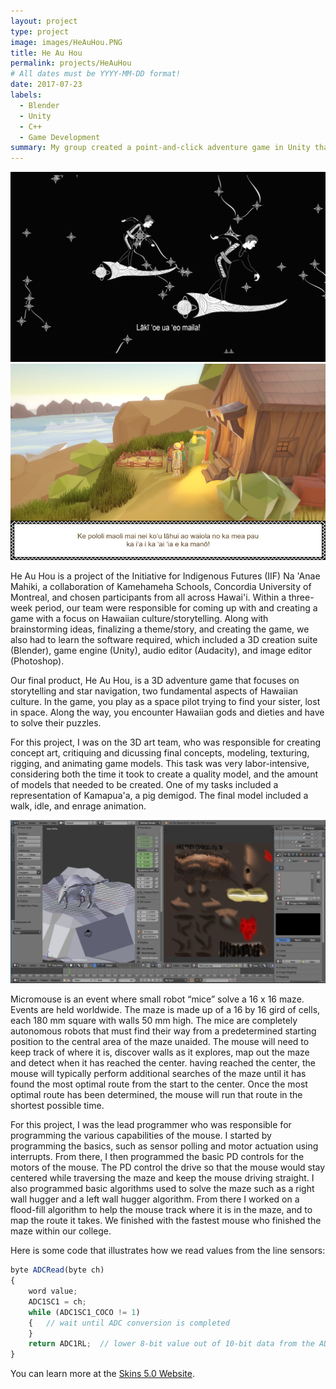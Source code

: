 ```yaml
---
layout: project
type: project
image: images/HeAuHou.PNG
title: He Au Hou
permalink: projects/HeAuHou
# All dates must be YYYY-MM-DD format!
date: 2017-07-23
labels:
  - Blender
  - Unity
  - C++
  - Game Development
summary: My group created a point-and-click adventure game in Unity that focuses on telling the ancient stories of Hawaiian akua, with a sci-fi twist.
---
```


<div class="ui large rounded images">
  <img class="ui image" src="../images/HeAuHou2.jpg">
  <img class="ui image" src="../images/HeAuHou1.png">
</div>

He Au Hou is a project of the Initiative for Indigenous Futures (IIF) Na 'Anae Mahiki, a collaboration of Kamehameha Schools, Concordia University of Montreal, and chosen participants from all across Hawai'i. Within a three-week period, our team were responsible for coming up with and creating a game with a focus on Hawaiian culture/storytelling. Along with brainstorming ideas, finalizing a theme/story, and creating the game, we also had to learn the software required, which included a 3D creation suite (Blender), game engine (Unity), audio editor (Audacity), and image editor (Photoshop).

Our final product, He Au Hou, is a 3D adventure game that focuses on storytelling and star navigation, two fundamental aspects of Hawaiian culture. In the game, you play as a space pilot trying to find your sister, lost in space. Along the way, you encounter Hawaiian gods and dieties and have to solve their puzzles. 

For this project, I was on the 3D art team, who was responsible for creating concept art, critiquing and dicussing final concepts, modeling, texturing, rigging, and animating game models. This task was very labor-intensive, considering both the time it took to create a quality model, and the amount of models that needed to be created. One of my tasks included a representation of Kamapua'a, a pig demigod. The final model included a walk, idle, and enrage animation.

<div class="ui large rounded images">
  <img class="ui image" src="../images/HeAuHou4.PNG">
</div>

Micromouse is an event where small robot “mice” solve a 16 x 16 maze.  Events are held worldwide.  The maze is made up of a 16 by 16 gird of cells, each 180 mm square with walls 50 mm high.  The mice are completely autonomous robots that must find their way from a predetermined starting position to the central area of the maze unaided.  The mouse will need to keep track of where it is, discover walls as it explores, map out the maze and detect when it has reached the center.  having reached the center, the mouse will typically perform additional searches of the maze until it has found the most optimal route from the start to the center.  Once the most optimal route has been determined, the mouse will run that route in the shortest possible time.

For this project, I was the lead programmer who was responsible for programming the various capabilities of the mouse.  I started by programming the basics, such as sensor polling and motor actuation using interrupts.  From there, I then programmed the basic PD controls for the motors of the mouse.  The PD control the drive so that the mouse would stay centered while traversing the maze and keep the mouse driving straight.  I also programmed basic algorithms used to solve the maze such as a right wall hugger and a left wall hugger algorithm.  From there I worked on a flood-fill algorithm to help the mouse track where it is in the maze, and to map the route it takes.  We finished with the fastest mouse who finished the maze within our college.

Here is some code that illustrates how we read values from the line sensors:

```js
byte ADCRead(byte ch)
{
    word value;
    ADC1SC1 = ch;
    while (ADC1SC1_COCO != 1)
    {   // wait until ADC conversion is completed   
    }
    return ADC1RL;  // lower 8-bit value out of 10-bit data from the ADC
}
```

You can learn more at the [Skins 5.0 Website](http://skins.abtec.org/skins5.0/).



